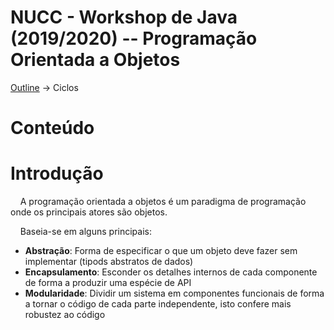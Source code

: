 # NUCC - Workshop de Java (2019/2020) -- Programação Orientada a Objetos
[Outline](https://github.com/eamorgado/NUCC-2019-2020-Java/blob/master/README.md) -> Ciclos

# Conteúdo

# Introdução
&nbsp;&nbsp;&nbsp;&nbsp;A programação orientada a objetos é um paradigma de programação onde os principais atores são objetos.

&nbsp;&nbsp;&nbsp;&nbsp;Baseia-se em alguns principais:
*   **Abstração**: Forma de especificar o que um objeto deve fazer sem implementar (tipods abstratos de dados)
*   **Encapsulamento**: Esconder os detalhes internos de cada componente de forma a produzir uma espécie de API
*   **Modularidade**: Dividir um sistema em componentes funcionais de forma a tornar o código de cada parte independente, isto confere mais robustez ao código
